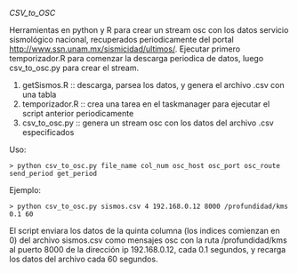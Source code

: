 *CSV_to_OSC*

Herramientas en python y R para crear un stream osc con los datos servicio sismológico nacional, recuperados periodicamente del portal http://www.ssn.unam.mx/sismicidad/ultimos/.
Ejecutar primero temporizador.R para comenzar la descarga periodica de datos, luego csv_to_osc.py para crear el stream.

1. getSismos.R :: descarga, parsea los datos,  y genera el archivo .csv con una tabla
2. temporizador.R	:: crea una tarea en el taskmanager para ejecutar el script anterior periodicamente
3. csv_to_osc.py :: genera un stream osc con los datos del archivo .csv especificados
 
Uso:

    > python csv_to_osc.py file_name col_num osc_host osc_port osc_route send_period get_period
Ejemplo:

    > python csv_to_osc.py sismos.csv 4 192.168.0.12 8000 /profundidad/kms 0.1 60

El script enviara los datos de la quinta columna (los indices comienzan en 0) del archivo sismos.csv como mensajes osc con la ruta /profundidad/kms al puerto 8000 de la dirección ip 192.168.0.12, cada 0.1 segundos, y recarga los datos del archivo cada 60 segundos.

